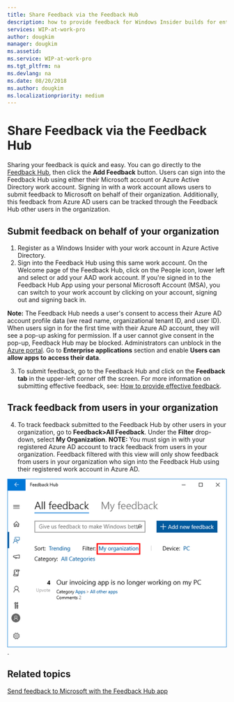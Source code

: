 ```yaml
---
title: Share Feedback via the Feedback Hub
description: how to provide feedback for Windows Insider builds for enterprise client devices.
services: WIP-at-work-pro
author: dougkim
manager: dougkim
ms.assetid: 
ms.service: WIP-at-work-pro
ms.tgt_pltfrm: na
ms.devlang: na
ms.date: 08/20/2018
ms.author: dougkim
ms.localizationpriority: medium
---
```


# Share Feedback via the Feedback Hub

Sharing your feedback is quick and easy. You can go directly to the [Feedback Hub](feedback-hub:///), then click the __Add Feedback__ button. Users can sign into the Feedback Hub using either their Microsoft account or Azure Active Directory work account. Signing in with a work account allows users to submit feedback to Microsoft on behalf of their organization. Additionally, this feedback from Azure AD users can be tracked through the Feedback Hub other users in the organization. 

## Submit feedback on behalf of your organization
1. Register as a Windows Insider with your work account in Azure Active Directory.
2. Sign into the Feedback Hub using this same work account. On the Welcome page of the Feedback Hub, click on the People icon, lower left and select or add your AAD work account. If you're signed in to the Feedback Hub App using your personal Microsoft Account (MSA), you can switch to your work account by clicking on your account, signing out and signing back in.

__Note:__ The Feedback Hub needs a user's consent to access their Azure AD account profile data (we read name, organizational tenant ID, and user ID). When users sign in for the first time with their Azure AD account, they will see a pop-up asking for permission. If a user cannot give consent in the pop-up, Feedback Hub may be blocked. Administrators can unblock in the [Azure portal](https://portal.azure.com/). Go to __Enterprise applications__ section and enable __Users can allow apps to access their data__. 

3. To submit feedback, go to the Feedback Hub and click on the __Feedback tab__ in the upper-left corner off the screen. For more information on submitting effective feedback, see: [How to provide effective feedback](https://insider.windows.com/en-us/how-to-feedback/).  

## Track feedback from users in your organization
4. To track feedback submitted to the Feedback Hub by other users in your organization, go to __Feedback>All Feedback__. Under the __Filter__ drop-down, select __My Organization__. 
__NOTE:__ You must sign in with your registered Azure AD account to track feedback from users in your organization. Feedback filtered with this view will only show feedback from users in your organization who sign into the Feedback Hub using their registered work account in Azure AD. 

![organizational feedback](images/wip-4-biz-feedback.png "organizational feedback"). 

## Related topics
[Send feedback to Microsoft with the Feedback Hub app](https://support.microsoft.com/en-us/help/4021566/windows-10-send-feedback-to-microsoft-with-feedback-hub-app)


